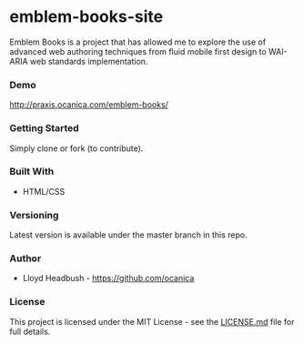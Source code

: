 # emblem-books-site
Emblem Books is a project that has allowed me to explore the use of advanced web authoring techniques from fluid mobile first design to WAI-ARIA web standards implementation.

### Demo
http://praxis.ocanica.com/emblem-books/

### Getting Started
Simply clone or fork (to contribute).

### Built With
 - HTML/CSS

### Versioning
Latest version is available under the master branch in this repo.

### Author
 - Lloyd Headbush - https://github.com/ocanica

### License
This project is licensed under the MIT License - see the [LICENSE.md](https://github.com/ocanica/emblem-books-site/blob/master/LICENSE) file for full details.
